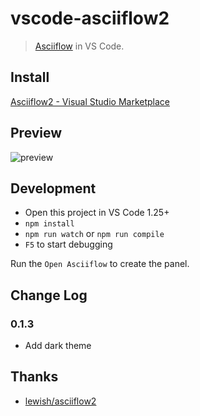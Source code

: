 # vscode-asciiflow2

> [Asciiflow](http://asciiflow.com/) in VS Code.

## Install

[Asciiflow2 - Visual Studio Marketplace](https://marketplace.visualstudio.com/items?itemName=zenghongtu.vscode-asciiflow2)

## Preview

![preview](https://github.com/zenghongtu/vscode-asciiflow2/blob/master/resources/preview.gif?raw=true)

## Development

- Open this project in VS Code 1.25+
- `npm install`
- `npm run watch` or `npm run compile`
- `F5` to start debugging

Run the `Open Asciiflow` to create the panel.

## Change Log

### 0.1.3

- Add dark theme

## Thanks

- [lewish/asciiflow2](https://github.com/lewish/asciiflow2)

